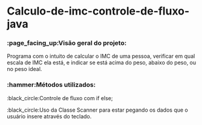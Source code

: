 # Calculo-de-imc-controle-de-fluxo-java

<h3>:page_facing_up:Visão geral do projeto:</h3>
<p>Programa com o intuito de calcular o IMC de uma pessoa, verificar em qual escala de IMC ela está, e indicar se está acima do peso, 
abaixo do peso, ou no peso ideal.</p>

<h3>:hammer:Métodos utilizados:</h3>

<p>:black_circle:Controle de fluxo com if else;</p>
<p>:black_circle:Uso da Classe Scanner para estar pegando os dados que o usuário insere através do teclado.</p>
